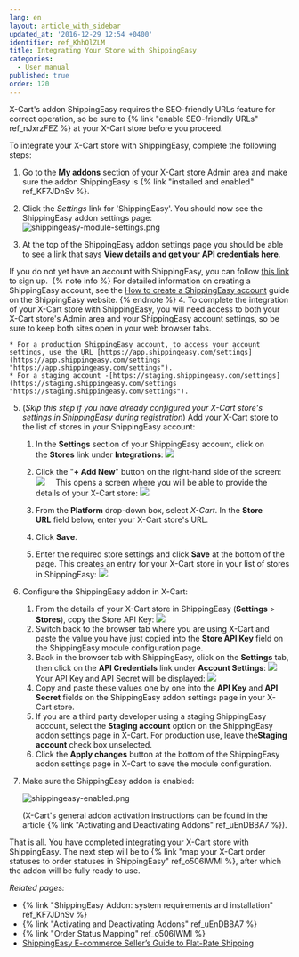 ```yaml
---
lang: en
layout: article_with_sidebar
updated_at: '2016-12-29 12:54 +0400'
identifier: ref_KhhQlZLM
title: Integrating Your Store with ShippingEasy
categories:
  - User manual
published: true
order: 120
---
```


X-Cart's addon ShippingEasy requires the SEO-friendly URLs feature for correct operation, so be sure to {% link "enable SEO-friendly URLs" ref_nJxrzFEZ %} at your X-Cart store before you proceed.

To integrate your X-Cart store with ShippingEasy, complete the following steps:

1.  Go to the **My addons** section of your X-Cart store Admin area and make sure the addon ShippingEasy is {% link "installed and enabled" ref_KF7JDnSv %}.

2.  Сlick the _Settings_ link for 'ShippingEasy'. You should now see the ShippingEasy addon settings page:
    ![shippingeasy-module-settings.png]({{site.baseurl}}/attachments/ref_KhhQlZLM/shippingeasy-module-settings.png)

3.  At the top of the ShippingEasy addon settings page you should be able to see a link that says **View details and get your API credentials here**. 

   If you do not yet have an account with ShippingEasy, you can follow [this link](https://shippingeasy.com/ "Integrating Your Store with ShippingEasy") to sign up. 
   {% note info %}
   For detailed information on creating a ShippingEasy account, see the [How to create a ShippingEasy account](https://support.shippingeasy.com/entries/23453187-How-to-Create-a-ShippingEasy-account "https://support.shippingeasy.com/entries/23453187-How-to-Create-a-ShippingEasy-account") guide on the ShippingEasy website.
   {% endnote %}
4.  To complete the integration of your X-Cart store with ShippingEasy, you will need access to both your X-Cart store's Admin area and your ShippingEasy account settings, so be sure to keep both sites open in your web browser tabs. 
    
    * For a production ShippingEasy account, to access your account settings, use the URL [https://app.shippingeasy.com/settings](https://app.shippingeasy.com/settings "https://app.shippingeasy.com/settings").
    * For a staging account -[https://staging.shippingeasy.com/settings](https://staging.shippingeasy.com/settings "https://staging.shippingeasy.com/settings"). 
5.  (_Skip this step if you have already configured your X-Cart store's settings in ShippingEasy during registration_) Add your X-Cart store to the list of stores in your ShippingEasy account:
    1.  In the **Settings** section of your ShippingEasy account, click on the **Stores** link under **Integrations**:
        ![]({{site.baseurl}}/attachments/8224894/8355897.png)

    2.  Click the "**+ Add New**" button on the right-hand side of the screen:
        ![]({{site.baseurl}}/attachments/8224894/8355898.png)
            This opens a screen where you will be able to provide the details of your X-Cart store:
        ![]({{site.baseurl}}/attachments/8224894/8355899.png)

    3.  From the **Platform** drop-down box, select _X-Cart_. In the **Store URL** field below, enter your X-Cart store's URL.
    4.  Click **Save**.
    5.  Enter the required store settings and click **Save** at the bottom of the page. This creates an entry for your X-Cart store in your list of stores in ShippingEasy:
        ![]({{site.baseurl}}/attachments/8224894/8355900.png)
6.  Configure the ShippingEasy addon in X-Cart:
    1.  From the details of your X-Cart store in ShippingEasy (**Settings** > **Stores**), copy the Store API Key:
        ![]({{site.baseurl}}/attachments/8224894/8355904.png)
    2.  Switch back to the browser tab where you are using X-Cart and paste the value you have just copied into the **Store API Key** field on the ShippingEasy module configuration page.
    3.  Back in the browser tab with ShippingEasy, click on the **Settings** tab, then click on the **API Credentials** link under **Account Settings**:
        ![]({{site.baseurl}}/attachments/8224894/8355905.png)
        Your API Key and API Secret will be displayed:
        ![]({{site.baseurl}}/attachments/8224894/8355906.png)
    4.  Copy and paste these values one by one into the **API Key** and **API Secret** fields on the ShippingEasy addon settings page in your X-Cart store.
    5.  If you are a third party developer using a staging ShippingEasy account, select the **Staging account** option on the ShippingEasy addon settings page in X-Cart. For production use, leave the**Staging account** check box unselected.
    6.  Click the **Apply changes** button at the bottom of the ShippingEasy addon settings page in X-Cart to save the module configuration.
7.  Make sure the ShippingEasy addon is enabled:

    ![shippingeasy-enabled.png]({{site.baseurl}}/attachments/ref_KhhQlZLM/shippingeasy-enabled.png)

    (X-Cart's general addon activation instructions can be found in the article {% link "Activating and Deactivating Addons" ref_uEnDBBA7 %}).

That is all. You have completed integrating your X-Cart store with ShippingEasy. The next step will be to {% link "map your X-Cart order statuses to order statuses in ShippingEasy" ref_o506IWMl %}, after which the addon will be fully ready to use.

_Related pages:_

*   {% link "ShippingEasy Addon: system requirements and installation" ref_KF7JDnSv %}
*   {% link "Activating and Deactivating Addons" ref_uEnDBBA7 %}
*   {% link "Order Status Mapping" ref_o506IWMl %}
*   [ShippingEasy E-commerce Seller’s Guide to Flat-Rate Shipping](https://shippingeasy.com/flat-rate-shipping-guide/?se-ref=96 "Integrating Your Store with ShippingEasy")
